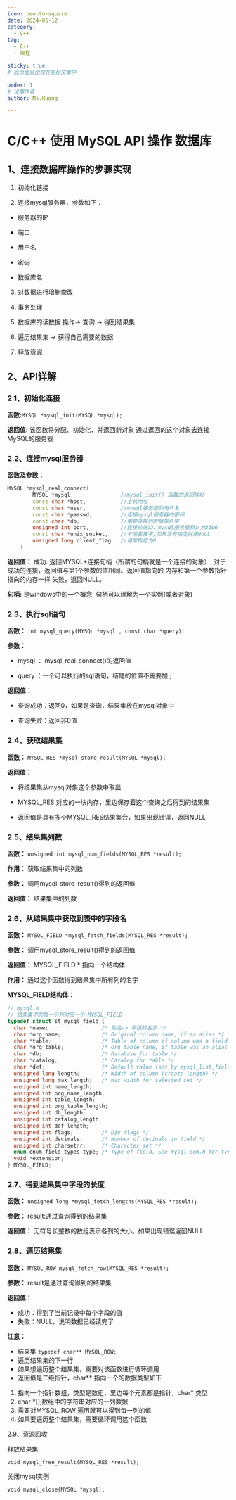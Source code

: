 ```yaml
---
icon: pen-to-square
date: 2024-06-12
category:
  - C++
tag:
  - C++
  - 编程

sticky: true
# 此页面会出现在星标文章中

order: 1
# 设置作者
author: Ms.Huang

---
```


C/C++ 使用 MySQL API 操作 数据库
=========================

## 1、连接数据库操作的步骤实现

1. 初始化链接

2. 连接mysql服务器，参数如下：

* 服务器的IP

* 端口

* 用户名

* 密码

* 数据库名

3. 对数据进行增删查改

4. 事务处理

5. 数据库的读数据  操作->  查询 -> 得到结果集

6. 遍历结果集 -> 获得自己需要的数据

7. 释放资源

## 2、API详解

### 2.1、初始化连接

**函数:**`MYSQL *mysql_init(MYSQL *mysql);`

**返回值:** 该函数将分配、初始化、并返回新对象
通过返回的这个对象去连接MySQL的服务器



### 2.2、连接mysql服务器

**函数及参数：**

```cpp
MYSQL *mysql_real_connect(
        MYSQL *mysql,               //mysql_init() 函数的返回地址
        const char *host,           //主机地址
        const char *user,           //mysql服务器的用户名
        const char *passwd,         //连接mysql服务器的密码
        const char *db,             //需要连接的数据库名字
        unsigned int port,          //连接的端口，mysql服务器默认为3306
        const char *unix_socket,    //本地套接字,如果没有指定就是NULL
        unsigned long client_flag   //通常指定为0
    )
```


**返回值：**
     成功: 返回MYSQL*连接句柄（所谓的句柄就是一个连接的对象）, 对于成功的连接，返回值与第1个参数的值相同。返回值指向的     内存和第一个参数指针指向的内存一样
    失败，返回NULL。

 **句柄:** 是windows中的一个概念, 句柄可以理解为一个实例(或者对象)



### 2.3、执行sql语句

**函数：** `int mysql_query(MYSQL *mysql , const char *query);`

**参数：**

* mysql ： mysql_real_connect()的返回值

* query ：一个可以执行的sql语句，结尾的位置不需要加 ;

**返回值：**

* 查询成功：返回0，如果是查询，结果集放在mysql对象中

* 查询失败：返回非0值



### 2.4、获取结果集

**函数：** `MYSQL_RES *mysql_store_result(MYSQL *mysql);`

**返回值：**

* 将结果集从mysql对象这个参数中取出

* MYSQL_RES 对应的一块内存，里边保存着这个查询之后得到的结果集

* 返回值是具有多个MYSQL_RES结果集合，如果出现错误，返回NULL

### 2.5、结果集列数

**函数：** `unsigned int mysql_num_fields(MYSQL_RES *result);`

**作用：** 获取结果集中的列数

**参数：** 调用mysql_store_result()得到的返回值

**返回值：** 结果集中的列数



### 2.6、从结果集中获取到表中的字段名

**函数：** `MYSQL_FIELD *mysql_fetch_fields(MYSQL_RES *result);`

**参数：** 调用mysql_store_result()得到的返回值

**返回值：** MYSQL_FIELD * 指向一个结构体

**作用：** 通过这个函数得到结果集中所有列的名字

**MYSQL_FIELD结构体：**

```cpp
// mysql.h
// 结果集中的每一个列对应一个 MYSQL_FIELD
typedef struct st_mysql_field {
  char *name;                 /* 列名-> 字段的名字 */
  char *org_name;             /* Original column name, if an alias */
  char *table;                /* Table of column if column was a field */
  char *org_table;            /* Org table name, if table was an alias */
  char *db;                   /* Database for table */
  char *catalog;              /* Catalog for table */
  char *def;                  /* Default value (set by mysql_list_fields) */
  unsigned long length;       /* Width of column (create length) */
  unsigned long max_length;   /* Max width for selected set */
  unsigned int name_length;
  unsigned int org_name_length;                                                                                        
  unsigned int table_length;
  unsigned int org_table_length;
  unsigned int db_length;
  unsigned int catalog_length;
  unsigned int def_length;
  unsigned int flags;         /* Div flags */
  unsigned int decimals;      /* Number of decimals in field */
  unsigned int charsetnr;     /* Character set */
  enum enum_field_types type; /* Type of field. See mysql_com.h for types */
  void *extension;
} MYSQL_FIELD;
```

### 2.7、得到结果集中字段的长度

**函数：** `unsigned long *mysql_fetch_lengths(MYSQL_RES *result);`

**参数：** result:通过查询得到的结果集

**返回值：** 无符号长整数的数组表示各列的大小。如果出现错误返回NULL

### 2.8、遍历结果集

**函数：** `MYSQL_ROW mysql_fetch_row(MYSQL_RES *result);`

**参数：** result是通过查询得到的结果集

**返回值：** 

* 成功：得到了当前记录中每个字段的值
* 失败：NULL，说明数据已经读完了

**注意：**

* 结果集 `typedef char** MYSQL_ROW;`
* 遍历结果集的下一行
* 如果想遍历整个结果集，需要对该函数进行循环调用
* 返回值是二级指针，char** 指向一个的数据类型如下

1. 指向一个指针数组，类型是数组，里边每个元素都是指针，char* 类型
2. char *[];数组中的字符串对应的一列数据
3. 需要对MYSQL_ROW 遍历就可以得到每一列的值
4. 如果要遍历整个结果集，需要循环调用这个函数



2.9、资源回收

释放结果集

`void mysql_free_result(MYSQL_RES *result);`

关闭mysql实例

`void mysql_close(MYSQL *mysql);`

